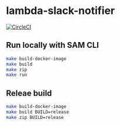 # lambda-slack-notifier

[![CircleCI](https://circleci.com/gh/mozamimy/lambda-slack-notifier/tree/master.svg?style=svg)](https://circleci.com/gh/mozamimy/lambda-slack-notifier/tree/master)

## Run locally with SAM CLI

```sh
make build-docker-image
make build
make zip
make run
```

## Releae build

```sh
make build-docker-image
make build BUILD=release
make zip BUILD=release
```
